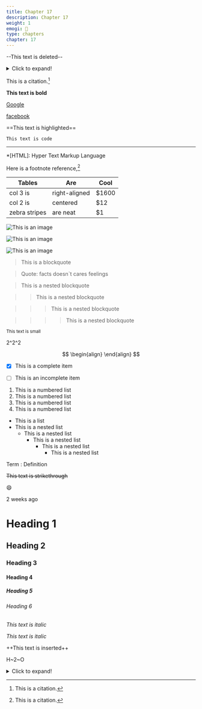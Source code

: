 ```yaml
---
title: Chapter 17
description: Chapter 17
weight: 1
emogi: 🤠
type: chapters
chapter: 17
---
```



--This text is deleted--


<details>
<summary>Click to expand!</summary>
</details>


This is a citation.[^1]
[^1]: This is a citation.


**This text is bold**


[Google](https://www.google.com)

[facebook](https://www.facebook.com "This is a title")


==This text is highlighted==


`This text is code`


---


*[HTML]: Hyper Text Markup Language


Here is a footnote reference,[^1]
[^1]: And here is the footnote.


| Tables | Are | Cool |
| --- | --- | --- |
| col 3 is | right-aligned | $1600 |
| col 2 is | centered | $12 |
| zebra stripes | are neat | $1 |


![This is an image](https://www.google.com/images/branding/googlelogo/1x/googlelogo_color_272x92dp.png)

![This is an image](https://images.pexels.com/photos/14980905/pexels-photo-14980905.jpeg "This is a title")

![This is an image](https://images.pexels.com/photos/1612351/pexels-photo-1612351.jpeg)


> This is a blockquote

> Quote: facts doesn`t cares feelings 

> This is a nested blockquote

>> This is a nested blockquote

>>> This is a nested blockquote

>>>> This is a nested blockquote


<sub>This text is small</sub>


2^2^2


$$
\begin{align}
\end{align}
$$


- [x] This is a complete item
- [ ] This is an incomplete item


1. This is a numbered list
2. This is a numbered list
3. This is a numbered list
4. This is a numbered list
- This is a list
- This is a nested list
	- This is a nested list
		- This is a nested list
			- This is a nested list
				- This is a nested list


Term
: Definition


~~This text is strikethrough~~


:smile:


<time datetime="2013-04-06T12:32+00:00">2 weeks ago</time>


# Heading 1 
## Heading 2 
### Heading 3 
#### Heading 4 
##### Heading 5 
###### Heading 6 


*This text is italic*

_This text is italic_


++This text is inserted++


H~2~O


<details>
<summary>Click to expand!</summary>
</details>
